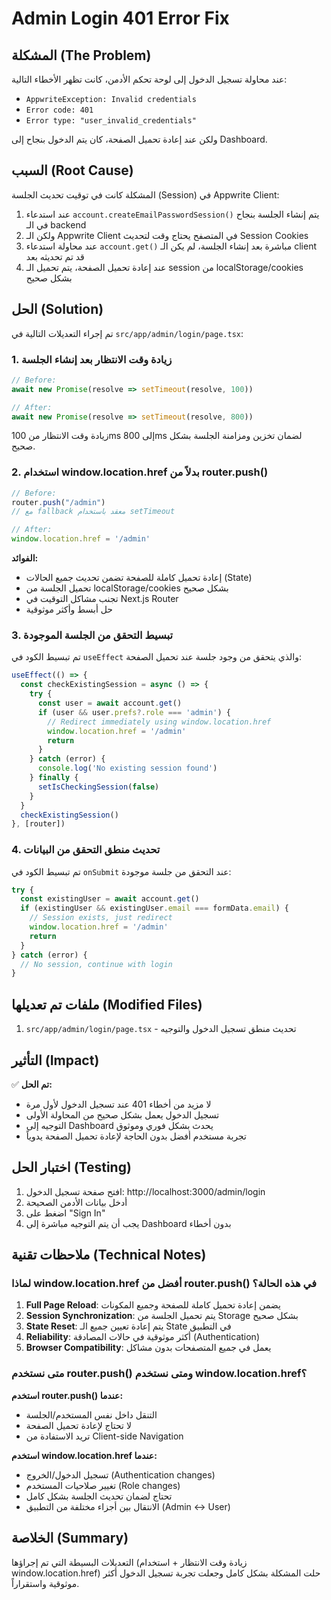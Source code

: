 # Admin Login 401 Error Fix

## المشكلة (The Problem)

عند محاولة تسجيل الدخول إلى لوحة تحكم الأدمن، كانت تظهر الأخطاء التالية:
- `AppwriteException: Invalid credentials`
- `Error code: 401`
- `Error type: "user_invalid_credentials"`

ولكن عند إعادة تحميل الصفحة، كان يتم الدخول بنجاح إلى Dashboard.

## السبب (Root Cause)

المشكلة كانت في توقيت تحديث الجلسة (Session) في Appwrite Client:

1. عند استدعاء `account.createEmailPasswordSession()` يتم إنشاء الجلسة بنجاح في الـ backend
2. ولكن الـ Appwrite Client في المتصفح يحتاج وقت لتحديث Session Cookies
3. عند محاولة استدعاء `account.get()` مباشرة بعد إنشاء الجلسة، لم يكن الـ client قد تم تحديثه بعد
4. عند إعادة تحميل الصفحة، يتم تحميل الـ session من localStorage/cookies بشكل صحيح

## الحل (Solution)

تم إجراء التعديلات التالية في `src/app/admin/login/page.tsx`:

### 1. زيادة وقت الانتظار بعد إنشاء الجلسة
```typescript
// Before:
await new Promise(resolve => setTimeout(resolve, 100))

// After:
await new Promise(resolve => setTimeout(resolve, 800))
```

زيادة وقت الانتظار من 100ms إلى 800ms لضمان تخزين ومزامنة الجلسة بشكل صحيح.

### 2. استخدام window.location.href بدلاً من router.push()
```typescript
// Before:
router.push("/admin")
// مع fallback معقد باستخدام setTimeout

// After:
window.location.href = '/admin'
```

**الفوائد:**
- إعادة تحميل كاملة للصفحة تضمن تحديث جميع الحالات (State)
- تحميل الجلسة من localStorage/cookies بشكل صحيح
- تجنب مشاكل التوقيت في Next.js Router
- حل أبسط وأكثر موثوقية

### 3. تبسيط التحقق من الجلسة الموجودة

تم تبسيط الكود في `useEffect` والذي يتحقق من وجود جلسة عند تحميل الصفحة:

```typescript
useEffect(() => {
  const checkExistingSession = async () => {
    try {
      const user = await account.get()
      if (user && user.prefs?.role === 'admin') {
        // Redirect immediately using window.location.href
        window.location.href = '/admin'
        return
      }
    } catch (error) {
      console.log('No existing session found')
    } finally {
      setIsCheckingSession(false)
    }
  }
  checkExistingSession()
}, [router])
```

### 4. تحديث منطق التحقق من البيانات

تم تبسيط الكود في `onSubmit` عند التحقق من جلسة موجودة:

```typescript
try {
  const existingUser = await account.get()
  if (existingUser && existingUser.email === formData.email) {
    // Session exists, just redirect
    window.location.href = '/admin'
    return
  }
} catch (error) {
  // No session, continue with login
}
```

## ملفات تم تعديلها (Modified Files)

1. `src/app/admin/login/page.tsx` - تحديث منطق تسجيل الدخول والتوجيه

## التأثير (Impact)

✅ **تم الحل:**
- لا مزيد من أخطاء 401 عند تسجيل الدخول لأول مرة
- تسجيل الدخول يعمل بشكل صحيح من المحاولة الأولى
- التوجيه إلى Dashboard يحدث بشكل فوري وموثوق
- تجربة مستخدم أفضل بدون الحاجة لإعادة تحميل الصفحة يدوياً

## اختبار الحل (Testing)

1. افتح صفحة تسجيل الدخول: http://localhost:3000/admin/login
2. أدخل بيانات الأدمن الصحيحة
3. اضغط على "Sign In"
4. يجب أن يتم التوجيه مباشرة إلى Dashboard بدون أخطاء

## ملاحظات تقنية (Technical Notes)

### لماذا window.location.href أفضل من router.push() في هذه الحالة؟

1. **Full Page Reload**: يضمن إعادة تحميل كاملة للصفحة وجميع المكونات
2. **Session Synchronization**: يتم تحميل الجلسة من Storage بشكل صحيح
3. **State Reset**: يتم إعادة تعيين جميع الـ State في التطبيق
4. **Reliability**: أكثر موثوقية في حالات المصادقة (Authentication)
5. **Browser Compatibility**: يعمل في جميع المتصفحات بدون مشاكل

### متى نستخدم router.push() ومتى نستخدم window.location.href؟

**استخدم router.push() عندما:**
- التنقل داخل نفس المستخدم/الجلسة
- لا تحتاج لإعادة تحميل الصفحة
- تريد الاستفادة من Client-side Navigation

**استخدم window.location.href عندما:**
- تسجيل الدخول/الخروج (Authentication changes)
- تغيير صلاحيات المستخدم (Role changes)
- تحتاج لضمان تحديث الجلسة بشكل كامل
- الانتقال بين أجزاء مختلفة من التطبيق (Admin ↔ User)

## الخلاصة (Summary)

التعديلات البسيطة التي تم إجراؤها (زيادة وقت الانتظار + استخدام window.location.href) حلت المشكلة بشكل كامل وجعلت تجربة تسجيل الدخول أكثر موثوقية واستقراراً.
